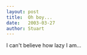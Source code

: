 ```yaml
---
layout:	post
title:	Oh boy...
date:	2003-03-27
author:	Stuart
---
```


I can't believe how lazy I am...